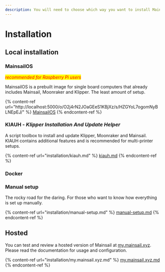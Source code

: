 ```yaml
---
description: You will need to choose which way you want to install Mainsail.
---
```


# Installation

## Local installation <a href="#local-installation" id="local-installation"></a>

### MainsailOS

_<mark style="color:red;">recommended for Raspberry Pi users</mark>_

MainsailOS is a prebuilt image for single board computers that already includes Mainsail, Moonraker and Klipper. The least amount of setup.

{% content-ref url="http://localhost:5000/o/O2j4rN2JOaGEeS1KBjXz/s/HZGYoL7ogomNyBLNEpEJ/" %}
[MainsailOS](http://localhost:5000/o/O2j4rN2JOaGEeS1KBjXz/s/HZGYoL7ogomNyBLNEpEJ/)
{% endcontent-ref %}

### KIAUH - _Klipper Installation And Update Helper_

A script toolbox to install and update Klipper, Moonraker and Mainsail. KIAUH contains additional features and is recommended for multi-printer setups.

{% content-ref url="installation/kiauh.md" %}
[kiauh.md](installation/kiauh.md)
{% endcontent-ref %}

### Docker

### Manual setup

The rocky road for the daring. For those who want to know how everything is set up manually.

{% content-ref url="installation/manual-setup.md" %}
[manual-setup.md](installation/manual-setup.md)
{% endcontent-ref %}

## Hosted <a href="#hosted" id="hosted"></a>

You can test and review a hosted version of Mainsail at [my.mainsail.xyz](http://my.mainsail.xyz). Please read the documentation for usage and configuration.

{% content-ref url="installation/my.mainsail.xyz.md" %}
[my.mainsail.xyz.md](installation/my.mainsail.xyz.md)
{% endcontent-ref %}
